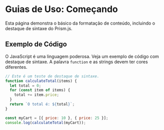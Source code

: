 # Guias de Uso: Começando

Esta página demonstra o básico da formatação de conteúdo, incluindo o destaque de sintaxe do Prism.js.

## Exemplo de Código

O JavaScript é uma linguagem poderosa. Veja um exemplo de código com destaque de sintaxe. A palavra `function` e as strings devem ter cores diferentes.

```javascript
// Este é um teste de destaque de sintaxe.
function calculateTotal(items) {
  let total = 0;
  for (const item of items) {
    total += item.price;
  }
  return `O total é: ${total}`;
}

const myCart = [{ price: 10 }, { price: 25 }];
console.log(calculateTotal(myCart));
```
